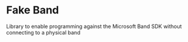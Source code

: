 # Fake Band
Library to enable programming against the Microsoft Band SDK without connecting to a physical band
